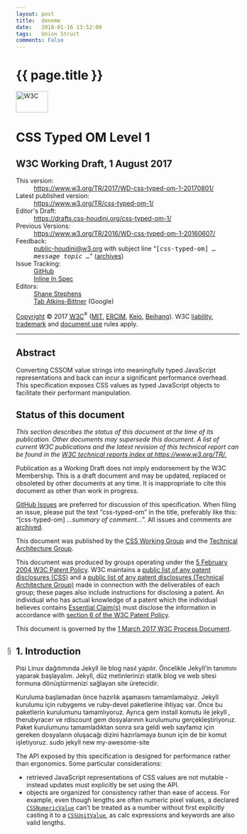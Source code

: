```yaml
---
layout: post
title:  deneme
date:   2018-01-16 13:52:00
tags:   Union Struct
comments: False
---
```


{{ page.title }}
================


<!doctype html><html lang="en">
 <head>
  <meta content="text/html; charset=utf-8" http-equiv="Content-Type">
  <title>CSS Typed OM Level 1</title>
  <meta content="width=device-width, initial-scale=1, shrink-to-fit=no" name="viewport">
  <meta content="WD" name="w3c-status">
  <link href="default.css" rel="stylesheet" type="text/css">
  <meta content="Bikeshed version 214e5510b850ac6c32ab4be02484a8388cfe3eff" name="generator">
  <link href="https://www.w3.org/TR/css-typed-om-1/" rel="canonical">

<style>/* style-md-lists */

            /* This is a weird hack for me not yet following the commonmark spec
               regarding paragraph and lists. */
            [data-md] > :first-child {
                margin-top: 0;
            }
            [data-md] > :last-child {
                margin-bottom: 0;
            }</style>
<style>/* style-selflinks */

            .heading, .issue, .note, .example, li, dt {
                position: relative;
            }
            a.self-link {
                position: absolute;
                top: 0;
                left: calc(-1 * (3.5rem - 26px));
                width: calc(3.5rem - 26px);
                height: 2em;
                text-align: center;
                border: none;
                transition: opacity .2s;
                opacity: .5;
            }
            a.self-link:hover {
                opacity: 1;
            }
            .heading > a.self-link {
                font-size: 83%;
            }
            li > a.self-link {
                left: calc(-1 * (3.5rem - 26px) - 2em);
            }
            dfn > a.self-link {
                top: auto;
                left: auto;
                opacity: 0;
                width: 1.5em;
                height: 1.5em;
                background: gray;
                color: white;
                font-style: normal;
                transition: opacity .2s, background-color .2s, color .2s;
            }
            dfn:hover > a.self-link {
                opacity: 1;
            }
            dfn > a.self-link:hover {
                color: black;
            }

            a.self-link::before            { content: "¶"; }
            .heading > a.self-link::before { content: "§"; }
            dfn > a.self-link::before      { content: "#"; }</style>
<style>/* style-counters */

            body {
                counter-reset: example figure issue;
            }
            .issue {
                counter-increment: issue;
            }
            .issue:not(.no-marker)::before {
                content: "Issue " counter(issue);
            }

            .example {
                counter-increment: example;
            }
            .example:not(.no-marker)::before {
                content: "Example " counter(example);
            }
            .invalid.example:not(.no-marker)::before,
            .illegal.example:not(.no-marker)::before {
                content: "Invalid Example" counter(example);
            }

            figcaption {
                counter-increment: figure;
            }
            figcaption:not(.no-marker)::before {
                content: "Figure " counter(figure) " ";
            }</style>
<style>/* style-autolinks */

            .css.css, .property.property, .descriptor.descriptor {
                color: #005a9c;
                font-size: inherit;
                font-family: inherit;
            }
            .css::before, .property::before, .descriptor::before {
                content: "‘";
            }
            .css::after, .property::after, .descriptor::after {
                content: "’";
            }
            .property, .descriptor {
                /* Don't wrap property and descriptor names */
                white-space: nowrap;
            }
            .type { /* CSS value <type> */
                font-style: italic;
            }
            pre .property::before, pre .property::after {
                content: "";
            }
            [data-link-type="property"]::before,
            [data-link-type="propdesc"]::before,
            [data-link-type="descriptor"]::before,
            [data-link-type="value"]::before,
            [data-link-type="function"]::before,
            [data-link-type="at-rule"]::before,
            [data-link-type="selector"]::before,
            [data-link-type="maybe"]::before {
                content: "‘";
            }
            [data-link-type="property"]::after,
            [data-link-type="propdesc"]::after,
            [data-link-type="descriptor"]::after,
            [data-link-type="value"]::after,
            [data-link-type="function"]::after,
            [data-link-type="at-rule"]::after,
            [data-link-type="selector"]::after,
            [data-link-type="maybe"]::after {
                content: "’";
            }

            [data-link-type].production::before,
            [data-link-type].production::after,
            .prod [data-link-type]::before,
            .prod [data-link-type]::after {
                content: "";
            }

            [data-link-type=element],
            [data-link-type=element-attr] {
                font-family: Menlo, Consolas, "DejaVu Sans Mono", monospace;
                font-size: .9em;
            }
            [data-link-type=element]::before { content: "<" }
            [data-link-type=element]::after  { content: ">" }

            [data-link-type=biblio] {
                white-space: pre;
            }</style>
<style>/* style-dfn-panel */

        .dfn-panel {
            position: absolute;
            z-index: 35;
            height: auto;
            width: -webkit-fit-content;
            width: fit-content;
            max-width: 300px;
            max-height: 500px;
            overflow: auto;
            padding: 0.5em 0.75em;
            font: small Helvetica Neue, sans-serif, Droid Sans Fallback;
            background: #DDDDDD;
            color: black;
            border: outset 0.2em;
        }
        .dfn-panel:not(.on) { display: none; }
        .dfn-panel * { margin: 0; padding: 0; text-indent: 0; }
        .dfn-panel > b { display: block; }
        .dfn-panel a { color: black; }
        .dfn-panel a:not(:hover) { text-decoration: none !important; border-bottom: none !important; }
        .dfn-panel > b + b { margin-top: 0.25em; }
        .dfn-panel ul { padding: 0; }
        .dfn-panel li { list-style: inside; }
        .dfn-panel.activated {
            display: inline-block;
            position: fixed;
            left: .5em;
            bottom: 2em;
            margin: 0 auto;
            max-width: calc(100vw - 1.5em - .4em - .5em);
            max-height: 30vh;
        }

        .dfn-paneled { cursor: pointer; }
        </style>
<style>/* style-syntax-highlighting */
pre.idl.highlight { color: #708090; }
.highlight:not(.idl) { background: hsl(24, 20%, 95%); }
code.highlight { padding: .1em; border-radius: .3em; }
pre.highlight, pre > code.highlight { display: block; padding: 1em; margin: .5em 0; overflow: auto; border-radius: 0; }
.highlight .c { color: #708090 } /* Comment */
.highlight .k { color: #990055 } /* Keyword */
.highlight .l { color: #000000 } /* Literal */
.highlight .n { color: #0077aa } /* Name */
.highlight .o { color: #999999 } /* Operator */
.highlight .p { color: #999999 } /* Punctuation */
.highlight .cm { color: #708090 } /* Comment.Multiline */
.highlight .cp { color: #708090 } /* Comment.Preproc */
.highlight .c1 { color: #708090 } /* Comment.Single */
.highlight .cs { color: #708090 } /* Comment.Special */
.highlight .kc { color: #990055 } /* Keyword.Constant */
.highlight .kd { color: #990055 } /* Keyword.Declaration */
.highlight .kn { color: #990055 } /* Keyword.Namespace */
.highlight .kp { color: #990055 } /* Keyword.Pseudo */
.highlight .kr { color: #990055 } /* Keyword.Reserved */
.highlight .kt { color: #990055 } /* Keyword.Type */
.highlight .ld { color: #000000 } /* Literal.Date */
.highlight .m { color: #000000 } /* Literal.Number */
.highlight .s { color: #a67f59 } /* Literal.String */
.highlight .na { color: #0077aa } /* Name.Attribute */
.highlight .nc { color: #0077aa } /* Name.Class */
.highlight .no { color: #0077aa } /* Name.Constant */
.highlight .nd { color: #0077aa } /* Name.Decorator */
.highlight .ni { color: #0077aa } /* Name.Entity */
.highlight .ne { color: #0077aa } /* Name.Exception */
.highlight .nf { color: #0077aa } /* Name.Function */
.highlight .nl { color: #0077aa } /* Name.Label */
.highlight .nn { color: #0077aa } /* Name.Namespace */
.highlight .py { color: #0077aa } /* Name.Property */
.highlight .nt { color: #669900 } /* Name.Tag */
.highlight .nv { color: #222222 } /* Name.Variable */
.highlight .ow { color: #999999 } /* Operator.Word */
.highlight .mb { color: #000000 } /* Literal.Number.Bin */
.highlight .mf { color: #000000 } /* Literal.Number.Float */
.highlight .mh { color: #000000 } /* Literal.Number.Hex */
.highlight .mi { color: #000000 } /* Literal.Number.Integer */
.highlight .mo { color: #000000 } /* Literal.Number.Oct */
.highlight .sb { color: #a67f59 } /* Literal.String.Backtick */
.highlight .sc { color: #a67f59 } /* Literal.String.Char */
.highlight .sd { color: #a67f59 } /* Literal.String.Doc */
.highlight .s2 { color: #a67f59 } /* Literal.String.Double */
.highlight .se { color: #a67f59 } /* Literal.String.Escape */
.highlight .sh { color: #a67f59 } /* Literal.String.Heredoc */
.highlight .si { color: #a67f59 } /* Literal.String.Interpol */
.highlight .sx { color: #a67f59 } /* Literal.String.Other */
.highlight .sr { color: #a67f59 } /* Literal.String.Regex */
.highlight .s1 { color: #a67f59 } /* Literal.String.Single */
.highlight .ss { color: #a67f59 } /* Literal.String.Symbol */
.highlight .vc { color: #0077aa } /* Name.Variable.Class */
.highlight .vg { color: #0077aa } /* Name.Variable.Global */
.highlight .vi { color: #0077aa } /* Name.Variable.Instance */
.highlight .il { color: #000000 } /* Literal.Number.Integer.Long */
</style>
  <link href="https://www.w3.org/StyleSheets/TR/2016/W3C-WD" rel="stylesheet" type="text/css">
</head>
 <body class="h-entry">
  <div class="head">
   <p data-fill-with="logo"><a class="logo" href="https://www.w3.org/"> <img alt="W3C" height="48" src="https://www.w3.org/StyleSheets/TR/2016/logos/W3C" width="72"> </a> </p>
   <h1 class="p-name no-ref" id="title">CSS Typed OM Level 1</h1>
   <h2 class="no-num no-toc no-ref heading settled" id="subtitle"><span class="content">W3C Working Draft, <time class="dt-updated" datetime="2017-08-01">1 August 2017</time></span></h2>
   <div data-fill-with="spec-metadata">
    <dl>
     <dt>This version:
     <dd><a class="u-url" href="https://www.w3.org/TR/2017/WD-css-typed-om-1-20170801/">https://www.w3.org/TR/2017/WD-css-typed-om-1-20170801/</a>
     <dt>Latest published version:
     <dd><a href="https://www.w3.org/TR/css-typed-om-1/">https://www.w3.org/TR/css-typed-om-1/</a>
     <dt>Editor's Draft:
     <dd><a href="https://drafts.css-houdini.org/css-typed-om-1/">https://drafts.css-houdini.org/css-typed-om-1/</a>
     <dt>Previous Versions:
     <dd><a href="https://www.w3.org/TR/2016/WD-css-typed-om-1-20160607/" rel="prev">https://www.w3.org/TR/2016/WD-css-typed-om-1-20160607/</a>
     <dt>Feedback:
     <dd><span><a href="mailto:public-houdini@w3.org?subject=%5Bcss-typed-om%5D%20YOUR%20TOPIC%20HERE">public-houdini@w3.org</a> with subject line “<kbd>[css-typed-om] <i data-lt="">… message topic …</i></kbd>” (<a href="https://lists.w3.org/Archives/Public/public-houdini/" rel="discussion">archives</a>)</span>
     <dt>Issue Tracking:
     <dd><a href="https://github.com/w3c/css-houdini-drafts/issues/">GitHub</a>
     <dd><a href="#issues-index">Inline In Spec</a>
     <dt class="editor">Editors:
     <dd class="editor p-author h-card vcard" data-editor-id="47691"><a class="p-name fn u-email email" href="mailto:shanestephens@google.com">Shane Stephens</a>
     <dd class="editor p-author h-card vcard" data-editor-id="42199"><a class="p-name fn u-url url" href="http://xanthir.com/contact/">Tab Atkins-Bittner</a> (<span class="p-org org">Google</span>)
    </dl>
   </div>
   <div data-fill-with="warning"></div>
   <p class="copyright" data-fill-with="copyright"><a href="https://www.w3.org/Consortium/Legal/ipr-notice#Copyright">Copyright</a> © 2017 <a href="https://www.w3.org/"><abbr title="World Wide Web Consortium">W3C</abbr></a><sup>®</sup> (<a href="http://www.csail.mit.edu/"><abbr title="Massachusetts Institute of Technology">MIT</abbr></a>, <a href="http://www.ercim.eu/"><abbr title="European Research Consortium for Informatics and Mathematics">ERCIM</abbr></a>, <a href="http://www.keio.ac.jp/">Keio</a>, <a href="http://ev.buaa.edu.cn/">Beihang</a>). W3C <a href="https://www.w3.org/Consortium/Legal/ipr-notice#Legal_Disclaimer">liability</a>, <a href="https://www.w3.org/Consortium/Legal/ipr-notice#W3C_Trademarks">trademark</a> and <a href="https://www.w3.org/Consortium/Legal/copyright-documents">document use</a> rules apply. </p>
   <hr title="Separator for header">
  </div>
  <div class="p-summary" data-fill-with="abstract">
   <h2 class="no-num no-toc no-ref heading settled" id="abstract"><span class="content">Abstract</span></h2>
   <p>Converting CSSOM value strings into meaningfully typed JavaScript representations and back can incur a significant performance overhead. This specification exposes CSS values as typed JavaScript objects to facilitate their performant manipulation.</p>
  </div>
  <h2 class="no-num no-toc no-ref heading settled" id="status"><span class="content">Status of this document</span></h2>
  <div data-fill-with="status">
   <p> <em>This section describes the status of this document at the time of
  its publication. Other documents may supersede this document. A list of
  current W3C publications and the latest revision of this technical report
  can be found in the <a href="https://www.w3.org/TR/">W3C technical reports
  index at https://www.w3.org/TR/.</a></em> </p>
   <p> Publication as a Working Draft does not imply endorsement by the W3C
  Membership. This is a draft document and may be updated, replaced or
  obsoleted by other documents at any time. It is inappropriate to cite this
  document as other than work in progress. </p>
   <p> <a href="https://github.com/w3c/css-houdini-drafts/issues">GitHub Issues</a> are preferred for discussion of this specification.
  When filing an issue, please put the text “css-typed-om” in the title,
  preferably like this:
  “[css-typed-om] <i>…summary of comment…</i>”.
  All issues and comments are <a href="https://lists.w3.org/Archives/Public/public-houdini-archive/">archived</a>. </p>
   <p> This document was published by the <a href="https://www.w3.org/Style/CSS/members">CSS Working Group</a> and the <a href="https://www.w3.org/2001/tag/">Technical Architecture Group</a>. </p>
   <p> This document was produced by groups
    operating under the <a href="https://www.w3.org/Consortium/Patent-Policy-20040205/">5 February 2004 W3C Patent Policy</a>.
    W3C maintains a <a href="https://www.w3.org/2004/01/pp-impl/32061/status" rel="disclosure">public list of any patent disclosures (CSS)</a> and a <a href="https://www.w3.org/2001/tag/disclosures" rel="disclosure">public list of any patent disclosures (Technical Architecture Group)</a> made in connection with the deliverables of each group;
    these pages also include instructions for disclosing a patent.
    An individual who has actual knowledge of a patent
    which the individual believes contains <a href="https://www.w3.org/Consortium/Patent-Policy-20040205/#def-essential">Essential Claim(s)</a> must disclose the information
    in accordance with <a href="https://www.w3.org/Consortium/Patent-Policy-20040205/#sec-Disclosure">section 6 of the W3C Patent Policy</a>. </p>
   <p> This document is governed by the <a href="https://www.w3.org/2017/Process-20170301/" id="w3c_process_revision">1 March 2017 W3C Process Document</a>. </p>
   <p></p>
  </div>
  
  <main>
   <h2 class="heading settled" data-level="1" id="intro"><span class="secno">1. </span><span class="content">Introduction</span><a class="self-link" href="#intro"></a></h2>
   <p>Pisi Linux dağıtımında Jekyll ile blog nasıl yapılır. Öncelikle Jekyll’in tanımını yaparak başlayalım. Jekyll, düz metinlerinizi statik blog ve web sitesi formuna dönüştürmenizi sağlayan site üretecidir.

Kuruluma başlamadan önce hazırlık aşamasını tamamlamalıyız. Jekyll kurulumu için rubygems ve ruby-devel paketlerine ihtiyaç var. Önce bu paketlerin kurulumunu tamamlıyoruz. Ayrıca gem install komutu ile jekyll , therubyracer ve rdiscount gem dosyalarının kurulumunu gerçekleştiriyoruz. Paket kurulumunu tamamladıktan sonra sıra geldi web sayfamız için gereken dosyaların oluşacağı dizini hazırlamaya bunun için de bir komut işletiyoruz. sudo jekyll new my-awesome-site

</p>
   <p>The API exposed by this specification is designed for performance rather than ergonomics.
Some particular considerations:</p>
   <ul>
    <li data-md="">
     <p>retrieved JavaScript representations of CSS values are not mutable - instead updates
    must explicitly be set using the API.</p>
    <li data-md="">
     <p>objects are organized for consistency rather than ease of access. For example, even
    though lengths are often numeric pixel values, a declared <code class="idl"><a data-link-type="idl" href="#cssnumericvalue" id="ref-for-cssnumericvalue-1">CSSNumericValue</a></code> can’t be
    treated as a number without first explicitly casting it to a <code class="idl"><a data-link-type="idl" href="#cssunitvalue" id="ref-for-cssunitvalue-1">CSSUnitValue</a></code>, as calc
    expressions and keywords are also valid lengths.</p>
   </ul>
</body>

